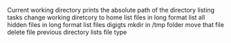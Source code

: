 Current working directory prints the absolute path of the directory
listing tasks
change working diretcory to home
list files in long format
list all hidden files in long format
list files digigts
mkdir in /tmp folder
move that file
delete file
previous directory
lists
file type
